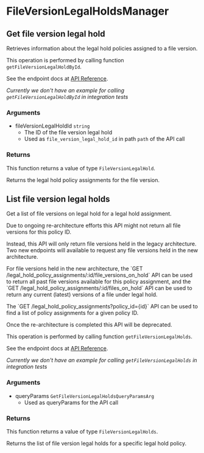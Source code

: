 # FileVersionLegalHoldsManager

## Get file version legal hold

Retrieves information about the legal hold policies
assigned to a file version.

This operation is performed by calling function `getFileVersionLegalHoldById`.

See the endpoint docs at
[API Reference](https://developer.box.com/reference/get-file-version-legal-holds-id/).

*Currently we don't have an example for calling `getFileVersionLegalHoldById` in integration tests*

### Arguments

- fileVersionLegalHoldId `string`
  - The ID of the file version legal hold
  - Used as `file_version_legal_hold_id` in path `path` of the API call


### Returns

This function returns a value of type `FileVersionLegalHold`.

Returns the legal hold policy assignments for the file version.


## List file version legal holds

Get a list of file versions on legal hold for a legal hold
assignment.

Due to ongoing re-architecture efforts this API might not return all file
versions for this policy ID.

Instead, this API will only return file versions held in the legacy
architecture. Two new endpoints will available to request any file versions
held in the new architecture.

For file versions held in the new architecture, the &#x60;GET
/legal_hold_policy_assignments/:id/file_versions_on_hold&#x60; API can be used to
return all past file versions available for this policy assignment, and the
&#x60;GET /legal_hold_policy_assignments/:id/files_on_hold&#x60; API can be used to
return any current (latest) versions of a file under legal hold.

The &#x60;GET /legal_hold_policy_assignments?policy_id&#x3D;{id}&#x60; API can be used to
find a list of policy assignments for a given policy ID.

Once the re-architecture is completed this API will be deprecated.

This operation is performed by calling function `getFileVersionLegalHolds`.

See the endpoint docs at
[API Reference](https://developer.box.com/reference/get-file-version-legal-holds/).

*Currently we don't have an example for calling `getFileVersionLegalHolds` in integration tests*

### Arguments

- queryParams `GetFileVersionLegalHoldsQueryParamsArg`
  - Used as queryParams for the API call


### Returns

This function returns a value of type `FileVersionLegalHolds`.

Returns the list of file version legal holds for a specific legal
hold policy.


